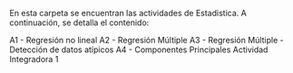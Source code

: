 En esta carpeta se encuentran las actividades de Estadistica. A continuación, se detalla el contenido:

A1 - Regresión no lineal
A2 - Regresión Múltiple 
A3 - Regresión Múltiple - Detección de datos atípicos 
A4 - Componentes Principales 
Actividad Integradora 1
